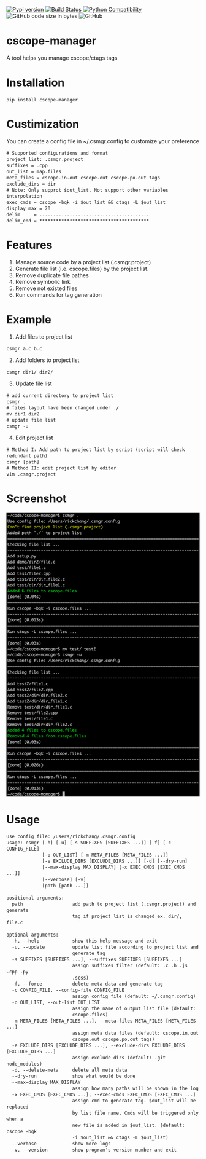 [![Pypi version](https://img.shields.io/pypi/v/cscope-manager)](https://pypi.org/project/cscope-manager/)
[![Build Status](https://travis-ci.com/susu9/cscope-manager.svg?branch=master)](https://travis-ci.com/susu9/cscope-manager)
[![Python Compatibility](https://img.shields.io/pypi/pyversions/cscope-manager)](https://travis-ci.com/susu9/cscope-manager)
![GitHub code size in bytes](https://img.shields.io/github/languages/code-size/susu9/cscope-manager.svg)
![GitHub](https://img.shields.io/github/license/susu9/cscope-manager.svg)
# cscope-manager
A tool helps you manage cscope/ctags tags

# Installation
```shell
pip install cscope-manager
```

# Custimization
You can create a config file in ~/.csmgr.config to customize your preference
```
# Supported configurations and format
project_list: .csmgr.project
suffixes = .cpp
out_list = map.files
meta_files = cscope.in.out cscope.out cscope.po.out tags
exclude_dirs = dir
# Note: Only supprot $out_list. Not support other variables interpolation
exec_cmds = cscope -bqk -i $out_list && ctags -L $out_list
display_max = 20
delim     = ........................................
delim_end = ****************************************
```

# Features
1. Manage source code by a project list (.csmgr.project)
2. Generate file list (i.e. cscope.files) by the project list.
3. Remove duplicate file pathes
4. Remove symbolic link
5. Remove not existed files
6. Run commands for tag generation

# Example
1. Add files to project list
```shell
csmgr a.c b.c
```
2. Add folders to project list
```shell
csmgr dir1/ dir2/
```
3. Update file list
```shell
# add current directory to project list
csmgr .
# files layout have been changed under ./
mv dir1 dir2
# update file list
csmgr -u
```
4. Edit project list
```shell
# Method I: Add path to project list by script (script will check redundant path)
csmgr [path]
# Method II: edit project list by editor
vim .csmgr.project
```

# Screenshot

![example](https://github.com/susu9/cscope-manager/blob/master/screenshot-1.png)

# Usage
```
Use config file: /Users/rickchang/.csmgr.config
usage: csmgr [-h] [-u] [-s SUFFIXES [SUFFIXES ...]] [-f] [-c CONFIG_FILE]
             [-o OUT_LIST] [-m META_FILES [META_FILES ...]]
             [-e EXCLUDE_DIRS [EXCLUDE_DIRS ...]] [-d] [--dry-run]
             [--max-display MAX_DISPLAY] [-x EXEC_CMDS [EXEC_CMDS ...]]
             [--verbose] [-v]
             [path [path ...]]

positional arguments:
  path                  add path to project list (.csmgr.project) and generate
                        tag if project list is changed ex. dir/, file.c

optional arguments:
  -h, --help            show this help message and exit
  -u, --update          update list file according to project list and
                        generate tag
  -s SUFFIXES [SUFFIXES ...], --suffixes SUFFIXES [SUFFIXES ...]
                        assign suffixes filter (default: .c .h .js .cpp .py
                        .scss)
  -f, --force           delete meta data and generate tag
  -c CONFIG_FILE, --config-file CONFIG_FILE
                        assign config file (default: ~/.csmgr.config)
  -o OUT_LIST, --out-list OUT_LIST
                        assign the name of output list file (default:
                        cscope.files)
  -m META_FILES [META_FILES ...], --meta-files META_FILES [META_FILES ...]
                        assign meta data files (default: cscope.in.out
                        cscope.out cscope.po.out tags)
  -e EXCLUDE_DIRS [EXCLUDE_DIRS ...], --exclude-dirs EXCLUDE_DIRS [EXCLUDE_DIRS ...]
                        assign exclude dirs (default: .git node_modules)
  -d, --delete-meta     delete all meta data
  --dry-run             show what would be done
  --max-display MAX_DISPLAY
                        assign how many paths will be shown in the log
  -x EXEC_CMDS [EXEC_CMDS ...], --exec-cmds EXEC_CMDS [EXEC_CMDS ...]
                        assign cmd to generate tag. $out_list will be replaced
                        by list file name. Cmds will be triggered only when a
                        new file is added in $out_list. (default: cscope -bqk
                        -i $out_list && ctags -L $out_list)
  --verbose             show more logs
  -v, --version         show program's version number and exit
```
